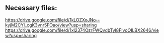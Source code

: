 ## Necessary files:

https://drive.google.com/file/d/1kLOZXoJNo--kyjM2CYl_cgK3vnr5FOao/view?usp=sharing
https://drive.google.com/file/d/1xI2374OzrFWQvdbTyl8FIvoOILBX2646/view?usp=sharing